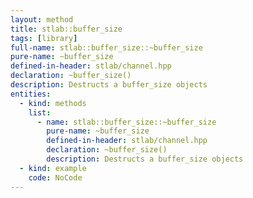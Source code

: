 ```yaml
---
layout: method
title: stlab::buffer_size
tags: [library]
full-name: stlab::buffer_size::~buffer_size
pure-name: ~buffer_size
defined-in-header: stlab/channel.hpp 
declaration: ~buffer_size()
description: Destructs a buffer_size objects
entities:
  - kind: methods
    list:
      - name: stlab::buffer_size::~buffer_size
        pure-name: ~buffer_size
        defined-in-header: stlab/channel.hpp 
        declaration: ~buffer_size()
        description: Destructs a buffer_size objects
  - kind: example
    code: NoCode
---
```

